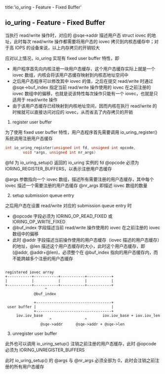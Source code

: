 title:'io_uring - Feature - Fixed Buffer'
## io_uring - Feature - Fixed Buffer

当执行 read/write 操作时，对应的 @sqe->addr 描述用户态 struct iovec 的地址，此时每次 read/write 操作都需要将用户态的 iovec 拷贝到内核态缓存中；对于高 IOPS 的设备来说，以上内存拷贝的开销较大

应对以上情况，io_uring 实现有 fixed user buffer 特性，即

- 用户程序首先向内核注册一块用户态缓存，这个用户态缓存实际上就是一个 iovec 数组，内核会将该用户态缓存映射到内核态地址空间中
- 之后用户态程序可以修改其中 iovec 的值，之后在提交 read/write 时通过 @sqe->buf_index 指定当前 read/write 操作使用的 iovec 在之前注册的 iovec 数组中的偏移，也就是说该特性每次操作只能有一个 iovec，也就是只适用于 read/write 操作
- 由于该用户态缓存已经映射到内核地址空间，因而内核在执行 read/write 的时候就可以直接访问对应的 iovec，从而省去了内存拷贝的开销


1. register user buffer

为了使用 fixed user buffer 特性，用户态程序首先需要调用 io_uring_register() 系统调用注册用户态缓存

```c
int io_uring_register(unsigned int fd, unsigned int opcode,
		void *args, unsigned int nr_args)
```

@fd 为 io_uring_setup() 返回的 io_uring 实例的 fd
@opcode 必须为 IORING_REGISTER_BUFFERS，以表示注册用户态缓存

@args 参数指向一个 iovec 数组，描述所有需要注册的用户态缓存，其中每个 iovec 描述一个需要注册的用户态缓存
@nr_args 即描述 iovec 数组的数量


2. setup submission queue entry

之后用户态在设置 read/write 对应的 submission queue entry 时

- @opcode 字段必须为 IORING_OP_READ_FIXED 或 IORING_OP_WRITE_FIXED
- @buf_index 字段描述当前 read/write 操作使用的 iovec 在之前注册的 iovec 数组中的偏移
- 此时 @addr 字段描述当前操作使用的用户态缓存（iovec 描述的用户态缓存）的地址，@len 描述这个用户态缓存的大小，此时这个用户态缓存，即 (@addr, @addr+@len)，必须整个在 @buf_index 指向的用户态缓存内，而不能跨越多个注册的用户态缓存


```

registered iovec array
+-----------+-----------+-----------+-----------+
|           |           |           |           |
+-----------+-----------+-----------+-----------+
                  ^
             @buf_index
             
             +----------------------------------+
 user buffer |                                  | 
             +----------------------------------+
     iov.iov_base                           iov.iov_base + iov.iov_len
                    ^               ^
                @sqe->addr      @sqe->addr + @sqe->len
```


3. unregister user buffer

此外也可以调用 io_uring_setup() 注销之前注册的用户态缓存，此时 @opcode 必须为 IORING_UNREGISTER_BUFFERS

此时 io_uring_setup() 的 @args 与 @nr_args 必须全部为 0，此时会注销之前注册的所有用户态缓存
